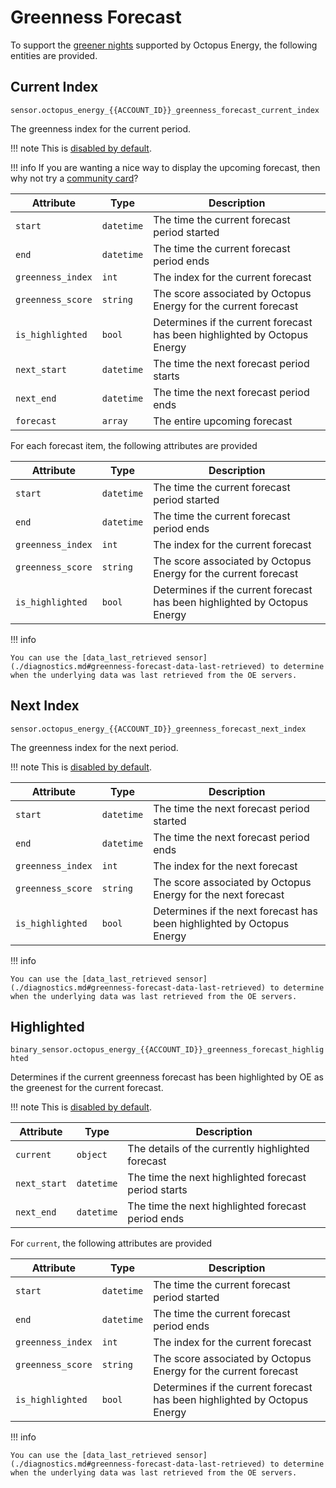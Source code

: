 # Greenness Forecast

To support the [greener nights](https://octopus.energy/smart/greener-nights/) supported by Octopus Energy, the following entities are provided.

## Current Index

`sensor.octopus_energy_{{ACCOUNT_ID}}_greenness_forecast_current_index`

The greenness index for the current period.

!!! note
    This is [disabled by default](../faq.md#there-are-entities-that-are-disabled-why-are-they-disabled-and-how-do-i-enable-them). 

!!! info
    If you are wanting a nice way to display the upcoming forecast, then why not try a [community card](../community.md#greenness-forecast)?

| Attribute | Type | Description |
|-----------|------|-------------|
| `start` | `datetime` | The time the current forecast period started |
| `end` | `datetime` | The time the current forecast period ends |
| `greenness_index` | `int` | The index for the current forecast |
| `greenness_score` | `string` | The score associated by Octopus Energy for the current forecast |
| `is_highlighted` | `bool` | Determines if the current forecast has been highlighted by Octopus Energy |
| `next_start` | `datetime` | The time the next forecast period starts |
| `next_end` | `datetime` | The time the next forecast period ends |
| `forecast` | `array` | The entire upcoming forecast |

For each forecast item, the following attributes are provided

| Attribute | Type | Description |
|-----------|------|-------------|
| `start` | `datetime` | The time the current forecast period started |
| `end` | `datetime` | The time the current forecast period ends |
| `greenness_index` | `int` | The index for the current forecast |
| `greenness_score` | `string` | The score associated by Octopus Energy for the current forecast |
| `is_highlighted` | `bool` | Determines if the current forecast has been highlighted by Octopus Energy |

!!! info

    You can use the [data_last_retrieved sensor](./diagnostics.md#greenness-forecast-data-last-retrieved) to determine when the underlying data was last retrieved from the OE servers.

## Next Index

`sensor.octopus_energy_{{ACCOUNT_ID}}_greenness_forecast_next_index`

The greenness index for the next period.

!!! note
    This is [disabled by default](../faq.md#there-are-entities-that-are-disabled-why-are-they-disabled-and-how-do-i-enable-them). 

| Attribute | Type | Description |
|-----------|------|-------------|
| `start` | `datetime` | The time the next forecast period started |
| `end` | `datetime` | The time the next forecast period ends |
| `greenness_index` | `int` | The index for the next forecast |
| `greenness_score` | `string` | The score associated by Octopus Energy for the next forecast |
| `is_highlighted` | `bool` | Determines if the next forecast has been highlighted by Octopus Energy |

!!! info

    You can use the [data_last_retrieved sensor](./diagnostics.md#greenness-forecast-data-last-retrieved) to determine when the underlying data was last retrieved from the OE servers.

## Highlighted

`binary_sensor.octopus_energy_{{ACCOUNT_ID}}_greenness_forecast_highlighted`

Determines if the current greenness forecast has been highlighted by OE as the greenest for the current forecast.

!!! note
    This is [disabled by default](../faq.md#there-are-entities-that-are-disabled-why-are-they-disabled-and-how-do-i-enable-them). 

| Attribute | Type | Description |
|-----------|------|-------------|
| `current` | `object` | The details of the currently highlighted forecast |
| `next_start` | `datetime` | The time the next highlighted forecast period starts |
| `next_end` | `datetime` | The time the next highlighted forecast period ends |

For `current`, the following attributes are provided

| Attribute | Type | Description |
|-----------|------|-------------|
| `start` | `datetime` | The time the current forecast period started |
| `end` | `datetime` | The time the current forecast period ends |
| `greenness_index` | `int` | The index for the current forecast |
| `greenness_score` | `string` | The score associated by Octopus Energy for the current forecast |
| `is_highlighted` | `bool` | Determines if the current forecast has been highlighted by Octopus Energy |

!!! info

    You can use the [data_last_retrieved sensor](./diagnostics.md#greenness-forecast-data-last-retrieved) to determine when the underlying data was last retrieved from the OE servers.